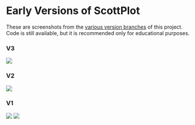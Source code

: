 
# Early Versions of ScottPlot

These are screenshots from the [various version branches](https://github.com/swharden/ScottPlot/branches) of this project. Code is still available, but it is recommended only for educational purposes.

### V3
![](https://github.com/swharden/ScottPlot/blob/v3/src/ScottPlot/screenshot.png)

### V2
![](https://github.com/swharden/ScottPlot/blob/v2/src/ScottPlotV2/ScottPlotV2/screenshot.png)

### V1
![](https://github.com/swharden/ScottPlot/blob/v1/doc/uc-output.png)
![](https://github.com/swharden/ScottPlot/blob/v1/doc/abf-browser.jpg)
